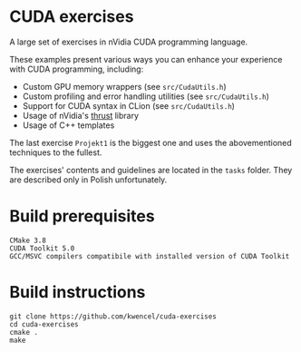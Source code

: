 # CUDA exercises
A large set of exercises in nVidia CUDA programming language.

These examples present various ways you can enhance your experience with CUDA programming, including:
* Custom GPU memory wrappers (see `src/CudaUtils.h`)
* Custom profiling and error handling utilities (see `src/CudaUtils.h`)
* Support for CUDA syntax in CLion (see `src/CudaUtils.h`)
* Usage of nVidia's [thrust](https://github.com/NVIDIA/thrust) library
* Usage of C++ templates

The last exercise `Projekt1` is the biggest one and uses the abovementioned techniques to the fullest.

The exercises' contents and guidelines are located in the `tasks` folder.
They are described only in Polish unfortunately.

# Build prerequisites
    CMake 3.8
    CUDA Toolkit 5.0
    GCC/MSVC compilers compatibile with installed version of CUDA Toolkit
# Build instructions
```
git clone https://github.com/kwencel/cuda-exercises
cd cuda-exercises
cmake .
make
```
